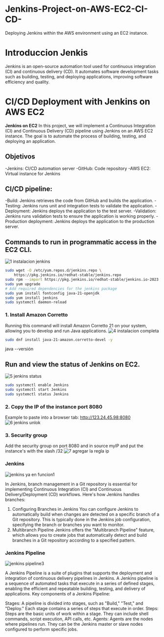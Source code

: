# Jenkins-Project-on-AWS-EC2-CI-CD-
Deploying Jenkins within the AWS environment using an EC2 instance.

# Introduccion Jenkis
Jenkins is an open-source automation tool used for continuous integration (CI) and continuous delivery (CD). It automates software development tasks such as building, testing, and deploying applications, improving software efficiency and quality.

# CI/CD Deployment with Jenkins on AWS EC2

**Jenkins on EC2** In this project, we will implement a Continuous Integration (CI) and Continuous Delivery (CD) pipeline using Jenkins on an AWS EC2 instance. The goal is to automate the process of building, testing, and deploying an application.

## Objetivos
-Jenkins: CI/CD automation server
-GitHub: Code repository
-AWS EC2: Virtual instance for Jenkins

## CI/CD pipeline:
-Build: Jenkins retrieves the code from GitHub and builds the application.
-Testing: Jenkins runs unit and integration tests to validate the application.
-Deployment: Jenkins deploys the application to the test server.
-Validation: Jenkins runs validation tests to ensure the application is working properly.
-Production deployment: Jenkins deploys the application to the production server.


## Commands to run in programmatic access in the EC2 CLI.
![1 instalacion jenkins](https://github.com/user-attachments/assets/4c458705-b496-4d0e-bdf0-b17d3a83efc8)

```sh
sudo wget -O /etc/yum.repos.d/jenkins.repo \
    https://pkg.jenkins.io/redhat-stable/jenkins.repo
sudo rpm --import https://pkg.jenkins.io/redhat-stable/jenkins.io-2023.key
sudo yum upgrade
# Add required dependencies for the jenkins package
sudo yum install fontconfig java-21-openjdk
sudo yum install jenkins
sudo systemctl daemon-reload
```

### 1. Install Amazon Corretto
Running this command will install Amazon Corretto 21 on your system, allowing you to develop and run Java applications.
![4 instalacion completa](https://github.com/user-attachments/assets/cedf0c49-7cec-41e3-b32d-d4f5a5110210)

```sh
sudo dnf install java-21-amazon.corretto-devel -y
```
java --versión

## Run and view the status of Jenkins on EC2.
![5 jenkins status](https://github.com/user-attachments/assets/1ef13939-a6fe-4876-bb55-410b228bd0f7)

```sh
sudo systemctl enable Jenkins
sudo systemctl start Jenkins
sudo systemctl status Jenkins
```

### 2. Copy the IP of the instance port 8080
Example to paste into a browser tab: http://123.24.45.98:8080
![6 jenkins unlok](https://github.com/user-attachments/assets/dc1d810c-acb0-4321-a546-95c0372df1c2)


### 3. Security group
Add the security group on port 8080 and in source myIP and put the instance's with the slash /32
![7 agregar la regla ip](https://github.com/user-attachments/assets/7338d398-f5b6-4f4e-a985-6d5b2e9099d6)


### Jenkins
![jenkins ya en funcion1](https://github.com/user-attachments/assets/8818d666-f0c0-46b5-b92f-b45b9bbaf97d)

In Jenkins, branch management in a Git repository is essential for implementing Continuous Integration (CI) and Continuous Delivery/Deployment (CD) workflows. Here's how Jenkins handles branches:
1. Configuring Branches in Jenkins
You can configure Jenkins to automatically build when changes are detected on a specific branch of a Git repository. This is typically done in the Jenkins job configuration, specifying the branch or branches you want to monitor.
2. Multibranch Pipeline
Jenkins offers the "Multibranch Pipeline" feature, which allows you to create jobs that automatically detect and build branches in a Git repository according to a specified pattern.


### Jenkins Pipeline
![jenkins pipeline3](https://github.com/user-attachments/assets/93584ac4-eedb-4c35-990e-2049afa8d7c2)

A Jenkins Pipeline is a suite of plugins that supports the deployment and integration of continuous delivery pipelines in Jenkins. A Jenkins pipeline is a sequence of automated tasks that execute in a series of defined stages, enabling the efficient and repeatable building, testing, and delivery of applications.
Key components of a Jenkins Pipeline:

Stages: A pipeline is divided into stages, such as "Build," "Test," and "Deploy." Each stage contains a series of steps that execute in order.
Steps: Steps are the basic units of work within a stage. They can include shell commands, script execution, API calls, etc.
Agents: Agents are the nodes where pipelines run. They can be the Jenkins master or slave nodes configured to perform specific jobs.
